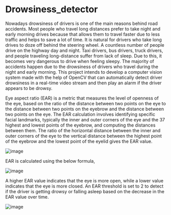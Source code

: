 # Drowsiness_detector

Nowadays drowsiness of drivers is one of the main reasons behind road accidents. Most people who travel long distances prefer to take night and early morning drives because that allows them to travel faster due to less traffic and helps to save a lot of time. It is natural for drivers who take long drives to doze off behind the steering wheel. A countless number of people drive on the highway day and night. Taxi drivers, bus drivers, truck drivers, and people traveling long-distance suffer from lack of sleep. Due to this, it becomes very dangerous to drive when feeling sleepy. The majority of accidents happen due to the drowsiness of drivers who travel during the night and early morning. This project intends to develop a computer vision system made with the help of OpenCV that can automatically detect driver drowsiness in a real-time video stream and then play an alarm if the driver appears to be drowsy.

Eye aspect ratio (EAR) is a metric that measures the level of openness of the eye, based on the ratio of the distance between two points on the eye to the distance between two points on the eyebrow and the distance between two points on the eye. The EAR calculation involves identifying specific facial landmarks, typically the inner and outer corners of the eye and the 37 highest and lowest points of the eyebrow, and computing the distances between them. The ratio of the horizontal distance between the inner and outer corners of the eye to the vertical distance between the highest point of the eyebrow and the lowest point of the eyelid gives the EAR value. 

 ![image](https://github.com/SubhashiniDB/Drowsiness_detector/assets/136738038/9c41b64f-a189-4c6d-9767-a4d3157c5917)


EAR is calculated using the below formula,

 ![image](https://github.com/SubhashiniDB/Drowsiness_detector/assets/136738038/0e57bc5e-cd34-4a51-9e9b-c80031ccd364)


A higher EAR value indicates that the eye is more open, while a lower value indicates that the eye is more closed. An EAR threshold is set to 2 to detect if the driver is getting drowsy or falling asleep based on the decrease in the EAR value over time. 

![image](https://github.com/SubhashiniDB/Drowsiness_detector/assets/136738038/f3aed96a-444b-4f98-abff-751a0e576eac)
 
